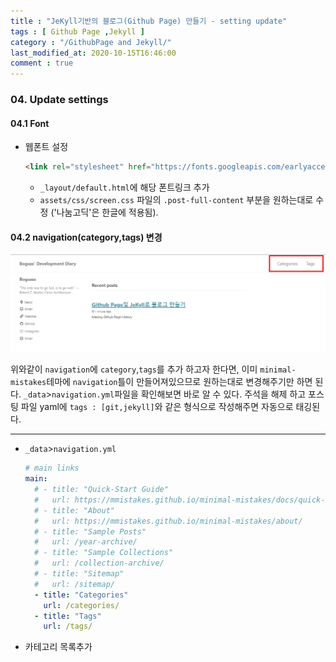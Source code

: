 ```yaml
---
title : "JeKyll기반의 블로그(Github Page) 만들기 - setting update"
tags : [ Github Page ,Jekyll ]
category : "/GithubPage and Jekyll/"
last_modified_at: 2020-10-15T16:46:00
comment : true
---
```


### 04. Update settings

#### 04.1 Font

- 웹폰트 설정

  ```html
  <link rel="stylesheet" href="https://fonts.googleapis.com/earlyaccess/nanumgothic.css"> <!-- 나눔고딕 -->
  ```

  - `_layout/default.html`에 해당 폰트링크 추가
  - `assets/css/screen.css` 파일의  `.post-full-content` 부분을 원하는대로 수정 ('나눔고딕'은 한글에 적용됨).



#### 04.2 navigation(category,tags) 변경

<img src="/assets/images/posts/image-20201016112619389.png" class="image-shadow-card" alt="image-20201015170009781" style="zoom:80%;" />

위와같이 `navigation`에 `category`,`tags`를 추가 하고자 한다면, 이미 `minimal-mistakes`테마에 `navigation`틀이 만들어져있으므로 원하는대로 변경해주기만 하면 된다. `_data`>`navigation.yml`파일을 확인해보면 바로 알 수 있다. 주석을 해제 하고 포스팅 파일 yaml에 `tags : [git,jekyll]`와 같은 형식으로 작성해주면 자동으로 태깅된다.

----

- `_data`>`navigation.yml`

  ```yaml
  # main links
  main:
    # - title: "Quick-Start Guide"
    #   url: https://mmistakes.github.io/minimal-mistakes/docs/quick-start-guide/
    # - title: "About"
    #   url: https://mmistakes.github.io/minimal-mistakes/about/
    # - title: "Sample Posts"
    #   url: /year-archive/
    # - title: "Sample Collections"
    #   url: /collection-archive/
    # - title: "Sitemap"
    #   url: /sitemap/
    - title: "Categories"
      url: /categories/
    - title: "Tags"
      url: /tags/
  ```

- 카테고리 목록추가

